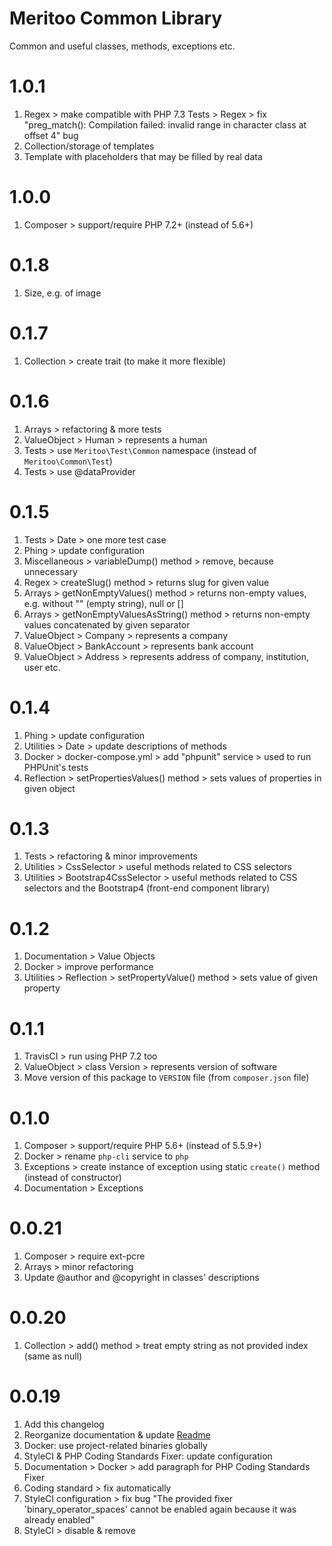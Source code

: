 # Meritoo Common Library

Common and useful classes, methods, exceptions etc.

# 1.0.1

1. Regex > make compatible with PHP 7.3 Tests > Regex > fix "preg_match(): Compilation failed: invalid range in 
character class at offset 4" bug
2. Collection/storage of templates
3. Template with placeholders that may be filled by real data

# 1.0.0

1. Composer > support/require PHP 7.2+ (instead of 5.6+)

# 0.1.8

1. Size, e.g. of image

# 0.1.7

1. Collection > create trait (to make it more flexible)

# 0.1.6

1. Arrays > refactoring & more tests
2. ValueObject > Human > represents a human
3. Tests > use `Meritoo\Test\Common` namespace (instead of `Meritoo\Common\Test`)
4. Tests > use @dataProvider

# 0.1.5

1. Tests > Date > one more test case
2. Phing > update configuration
3. Miscellaneous > variableDump() method > remove, because unnecessary
4. Regex > createSlug() method > returns slug for given value
5. Arrays > getNonEmptyValues() method > returns non-empty values, e.g. without "" (empty string), null or []
6. Arrays > getNonEmptyValuesAsString() method > returns non-empty values concatenated by given separator
7. ValueObject > Company > represents a company
8. ValueObject > BankAccount > represents bank account
9. ValueObject > Address > represents address of company, institution, user etc.

# 0.1.4

1. Phing > update configuration
2. Utilities > Date > update descriptions of methods
3. Docker > docker-compose.yml > add "phpunit" service > used to run PHPUnit's tests
4. Reflection > setPropertiesValues() method > sets values of properties in given object

# 0.1.3

1. Tests > refactoring & minor improvements
2. Utilities > CssSelector > useful methods related to CSS selectors
3. Utilities > Bootstrap4CssSelector > useful methods related to CSS selectors and the Bootstrap4 (front-end component library)

# 0.1.2

1. Documentation > Value Objects
2. Docker > improve performance
3. Utilities > Reflection > setPropertyValue() method > sets value of given property

# 0.1.1

1. TravisCI > run using PHP 7.2 too
2. ValueObject > class Version > represents version of software
3. Move version of this package to `VERSION` file (from `composer.json` file)

# 0.1.0

1. Composer > support/require PHP 5.6+ (instead of 5.5.9+)
2. Docker > rename `php-cli` service to `php`
3. Exceptions > create instance of exception using static `create()` method (instead of constructor)
4. Documentation > Exceptions

# 0.0.21

1. Composer > require ext-pcre
2. Arrays > minor refactoring
3. Update @author and @copyright in classes' descriptions

# 0.0.20

1. Collection > add() method > treat empty string as not provided index (same as null)

# 0.0.19

1. Add this changelog
2. Reorganize documentation & update [Readme](README.md)
3. Docker: use project-related binaries globally
4. StyleCI & PHP Coding Standards Fixer: update configuration
5. Documentation > Docker > add paragraph for PHP Coding Standards Fixer
6. Coding standard > fix automatically
7. StyleCI configuration > fix bug "The provided fixer 'binary_operator_spaces' cannot be enabled again because it was already enabled"
8. StyleCI > disable & remove
